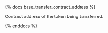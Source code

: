 {% docs base_transfer_contract_address %}

Contract address of the token being transferred.

{% enddocs %}